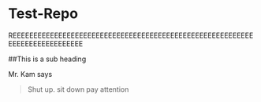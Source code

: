 # Test-Repo
REEEEEEEEEEEEEEEEEEEEEEEEEEEEEEEEEEEEEEEEEEEEEEEEEEEEEEEEEEEEEEEEEEEEEEEEEEEE

##This is a sub heading

Mr.  Kam says
>Shut up.
>sit down
>pay attention
